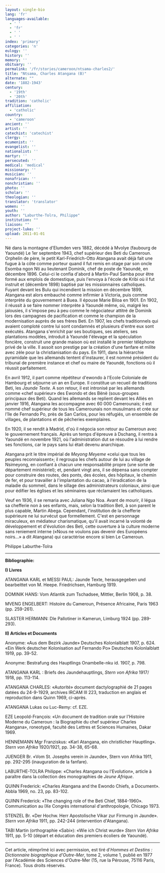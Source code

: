 ```yaml
---
layout: single-bio
lang: 'fr'
languages-available:
  - ' '
  - 'fr'
  - ' '
  - ' '
index: 'primary'
categories: 'n'
eulogy: ''
history: ''
memory: ''
obituary: ''
permalink: '/fr/stories/cameroon/ntsama-charles2/'
title: "Ntsama, Charles Atangana (B)"
alternate: ""
date: '1882-1943'
century:
  - '19th'
  - '20th'
tradition: 'catholic'
affiliation:
  - 'catholic'
country:
  - 'cameroon'
ancient: ''
artist: ''
catechist: 'catechist'
clergy: ''
ecumenist: ''
evangelist: ''
nationalist: ''
martyr: ''
persecuted: ''
medical: 'medical'
missionary: ''
musician: ''
nonafrican: ''
nonchristian: ''
photo: ''
scholar: ''
theologian: ''
translator: 'translator'
women: ''
youth: ''
author: "Laburthe-Tolra, Philippe"
institution: ""
liaison: ""
project-luke: ''
upload: 2011-01-01
---
```




Né dans la montagne d'Elumden vers 1882, décédé &agrave; Mvolye (faubourg de Yaoundé) Le 1er septembre 1943, chef supérieur des Beti du Cameroun. Orphelin de père, le petit Karl-Friedrich-Otto Atangana avait déjà fait une fugue à la c&ocirc;te comme porteur quand il fut remis en otage par son oncle Esomba ngon Nti au lieutenant Dominik, chef de poste de Yaoundé, en décembre 1896. Celui-ci le confia d'abord &agrave; Martin-Paul Samba pour être formé aux emplois de domestique, puis l'envoya à l'école de Kribi où il fut instruit et (décembre 1898) baptisé par les missionnaires catholiques. Fuyant devant les Bulu qui incendient la mission en décembre 1899, Atangana est alors embauché comme infirmier à Victoria, puis comme interprète du gouvernement à Buea. Il épouse Marie Biloa en 1901. En 1902, il réussit à se faire nommer interprète à Yaoundé même, où, malgré les jalousies, il s'impose peu à peu comme le négociateur attitré de Dominik lors des campagnes de pacification et comme le champion de la modernisation auprès de ses frères Beti. En 1907, les chefs traditionnels qui avaient comploté contre lui sont condamnés et plusieurs d'entre eux sont exécutés. Atangana s'enrichit par ses boutiques, ses ateliers, ses plantations modèles, introduit &agrave; Yaoundé l'élevage et la spéculation foncière, construit une grande maison où est installé le premier téléphone privé de la ville. Il assoit son prestige par la création d'une fanfare et milite avec zèle pour la christianisation du pays. En 1911, dans la hiérarchie pyramidale que les allemands tentent d'instaurer, il est nommé président du tribunal de première instance et chef ou maire de Yaoundé, fonctions où il réussit parfaitement.

En avril 1912, il part comme répétiteur d'ewondo à l'Ecole Coloniale de Hambourg et séjourne un an en Europe. Il constitue un recueil de traditions Beti, les *Jaunde Texte*. A son retour, il est intronisé par les allemands comme &laquo;chef supérieur&raquo; des Ewondo et des Bënë (sous-groupes principaux des Beti). Quand les allemands se replient devant les Alliés en janvier 1916, Atangana les accompagne avec 60 000 Camerounais; il est nommé chef supérieur de tous les Camerounais non musulmans et crée sur l'île de Fernando Po, près de San Carlos, pour les réfugiés, un ensemble de villages, de plantations et de pêcheries exemplaires.

En 1920, il se rendit à Madrid, d'où il négocia son retour au Cameroun avec le gouvernement français. Après un temps d'épreuve &agrave; Dschang, il rentra à Yaoundé en novembre 1921, o&ugrave; l'administration dut se résoudre à lui rendre ses fonctions, car le pays sans lui était devenu anarchique.

Atangana prit le titre impérial de *Meyong Meyeme* &laquo;celui que tous les peuples reconnaissent&raquo;; il regroupa les chefs autour de lui au village de Nsimeyong, en confiant &agrave; chacun une responsabilité propre (une sorte de département ministériel); et, pendant vingt ans, il se dépensa sans compter pour construire des routes, des ponts, des écoles, des hôpitaux, le chemin de fer, et pour travailler &agrave; l'implantation du cacao, à l'éradication de la maladie du sommeil, dans le sillage des administrateurs coloniaux, ainsi que pour édifier les églises et les séminaires que réclamaient les catholiques.

Veuf en 1936, il se remaria avec Juliana Ngo Noa. Avant de mourir, il légua sa chefferie non à ses enfants, mais, selon la tradition Beti, à son parent le plus capable, Martin Abega. Cependant, l'institution de la chefferie supérieure ne lui survécut que formellement. C'est en personnage miraculeux, en médiateur charismatique, qu'il avait incarné la volonté de développement et d'évolution des Beti, cette ouverture à la culture moderne sans reniement interne (&laquo;Nous ne voulons pas devenir des Européens noirs…&raquo; a dit Atangana) qui caractérise encore si bien Le Cameroun.

Philippe Laburthe-Tolra

---

**Bibliographie:**

**I) Livres**

ATANGANA KARL et MESSI PAUL: Jaunde Texte, herausgegeben und bearbeittet von M. Heepe. Friedrichsen, Hamburg 1919.

DOMINIK HANS: Vom Atlantik zum Tschadsee, Mittler, Berlin 1908, p. 38.

MVENG ENGELBERT: Histoire du Cameroun, Présence Africaine, Paris 1963 (pp. 259-261).

SLASTER HERMANN: Dle Pallotiner in Kamerun, Limburg 1924 (pp. 289-293).

**II) Articles et Documents**

Anonyme: &laquo;Aus dem Bezirk Jaunde&raquo; Deutsches Kolonlalblatt 1907, p. 624. &laquo;Ein Werk deutscher Kolonisation auf Fernando Po&raquo; Deutsches Kolonlalblatt 1919, pp. 39-52.

Anonyme: Bestrafung des Hauptlings Onambelle-nku  id. 1907, p. 798.

ATANGANA KARL : Briefs des Jaundehauptlings, *Stern von Afrika* 1917/ 1918, pp. 113-114.

ATANGANA CHARLES: &laquo;Autorité&raquo; document dactylographié de 21 pages datées du 24-9-1929, archives IRCAM III 223, traduction en anglais et reproduction dans Quinn 1969, ci-après.

ATANGANA Lukas ou Luc-Remy: cf. EZE.

EZE Leopold-François: &laquo;Un document de tradition orale sur l'Histoire Moderne du Cameroun : la Biographie du chef supérieur Charles Atangana&raquo;, roneotyp&eacute;, faculté des Lettres et Sciences Humaines, Dakar 1969.

HENNEMANN Mgr Franziskus: &laquo;Karl Atangana, ein christlicher Hauptling&raquo;. *Stern von Afrika* 1920/1921, pp. 34-38, 65-68.

JUENGER Br. &laquo;Vom St. Josephs verein in Jaunde&raquo;, Stern von Afrika 1911, pp. 292-295 (inauguration de la fanfare).

LABURTHE-TOLRA Philippe: &laquo;Charles Atangana ou l'Evolution&raquo;, article &agrave; para&icirc;tre dans la collection des monographies de *Jeune Afrique*.

QUINN Frederick: &laquo;Charles Atangana and the Ewondo Chiefs, a Document&raquo;. Abbla 1969, no. 23, pp. 83-102.

QUINN Frederick: &laquo;The changing role of the Beti Chief, 1884-1960&raquo;. Communication au IXe Congr&egrave;s international d'anthropologie, Chicago 1973.

STENZEL Br. &laquo;Der Hochw. Herr Apostolische Vikar zur Firmung in Jaunde&raquo;. *Stern von Afrika* 1911, pp. 242-244 (intervention d'Atangana).

TABI Martin (orthographie &laquo;Sabi&raquo;): &laquo;Wie ich Christ wurde&raquo; *Stern Von Afrika* 1911, pp. 5-10 (départ et éducation des premiers écoliers de Yaoundé).

---

Cet article, r&eacute;impr&icirc;m&eacute; ici avec permission, est tir&eacute; d'*Hommes et Destins : Dictionnaire biographique d'Outre-Mer*, tome 2, volume 1, publi&eacute; en 1977 par l'Acad&eacute;mie des Sciences d'Outre-Mer (15, rue la P&eacute;rouse, 75116 Paris, France). Tous droits r&eacute;serv&eacute;s.
